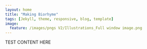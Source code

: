 ```yaml
---
layout: home
title: "Making Biorhyme"
tags: [Jekyll, theme, responsive, blog, template]
image:
  feature: /images/pngs V2/Illustrations_Full window image.png
---
```


TEST CONTENT HERE
